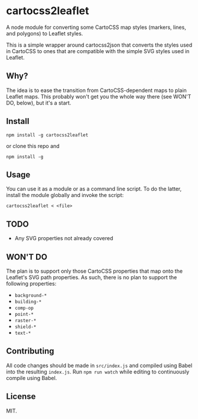cartocss2leaflet
================

A node module for converting some CartoCSS map styles (markers, lines, and 
polygons) to Leaflet styles.

This is a simple wrapper around cartocss2json that converts the styles used in
CartoCSS to ones that are compatible with the simple SVG styles used in Leaflet.


Why?
----

The idea is to ease the transition from CartoCSS-dependent maps to plain Leaflet
maps. This probably won't get you the whole way there (see WON'T DO, below), but
it's a start.


Install
-------

    npm install -g cartocss2leaflet

or clone this repo and

    npm install -g


Usage
-----

You can use it as a module or as a command line script. To do the latter,
install the module globally and invoke the script:

    cartocss2leaflet < <file>


TODO
----

 * Any SVG properties not already covered


WON'T DO
--------

The plan is to support only those CartoCSS properties that map onto the
Leaflet's SVG path properties. As such, there is no plan to support the 
following properties:

 * `background-*`
 * `building-*`
 * `comp-op`
 * `point-*`
 * `raster-*`
 * `shield-*`
 * `text-*`


Contributing
------------

All code changes should be made in `src/index.js` and compiled using Babel into
the resulting `index.js`. Run `npm run watch` while editing to continuously
compile using Babel.


License
-------

MIT.
